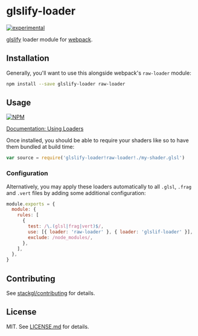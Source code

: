 # glslify-loader

[![experimental](http://badges.github.io/stability-badges/dist/experimental.svg)](http://github.com/badges/stability-badges)

[glslify](http://github.com/stackgl/glslify) loader module for [webpack](http://webpack.github.io/).

## Installation

Generally, you'll want to use this alongside webpack's
`raw-loader` module:

``` bash
npm install --save glslify-loader raw-loader
```

## Usage

[![NPM](https://nodei.co/npm/glslify-loader.png)](https://nodei.co/npm/glslify-loader/)

[Documentation: Using Loaders](http://webpack.github.io/docs/using-loaders.html)

Once installed, you should be able to require your shaders
like so to have them bundled at build time:

``` javascript
var source = require('glslify-loader!raw-loader!./my-shader.glsl')
```

### Configuration

Alternatively, you may apply these loaders automatically
to all `.glsl`, `.frag` and `.vert` files by adding some
additional configuration:

``` javascript
module.exports = {
  module: {
    rules: [
      {
        test: /\.(glsl|frag|vert)$/,
        use: [{ loader: 'raw-loader' }, { loader: 'glslif-loader' }],
        exclude: /node_modules/,
      },
    ],
  },
}
```

## Contributing

See [stackgl/contributing](https://github.com/stackgl/contributing) for details.

## License

MIT. See [LICENSE.md](http://github.com/stackgl/glslify-loader/blob/master/LICENSE.md) for details.
